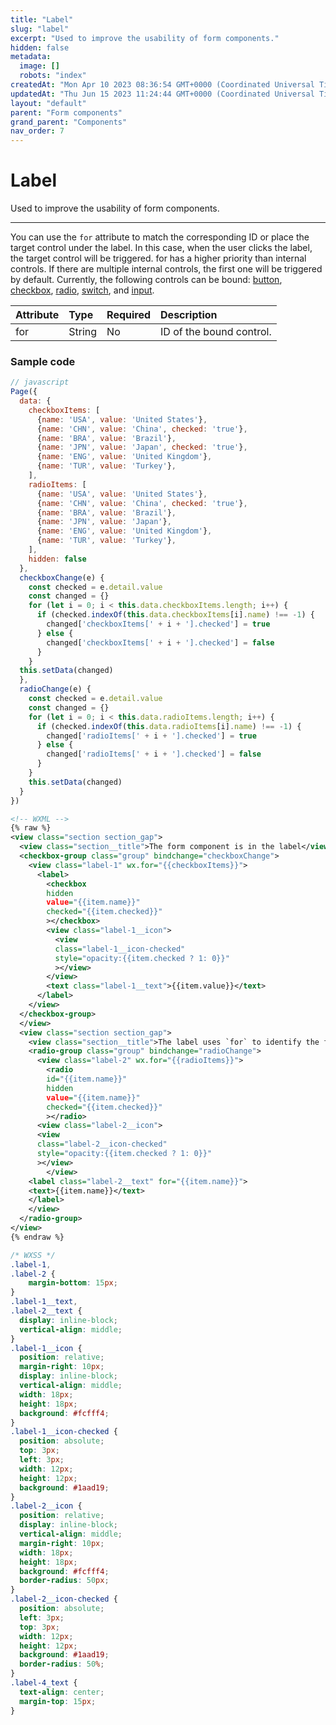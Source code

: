 ```yaml
---
title: "Label"
slug: "label"
excerpt: "Used to improve the usability of form components."
hidden: false
metadata: 
  image: []
  robots: "index"
createdAt: "Mon Apr 10 2023 08:36:54 GMT+0000 (Coordinated Universal Time)"
updatedAt: "Thu Jun 15 2023 11:24:44 GMT+0000 (Coordinated Universal Time)"
layout: "default"
parent: "Form components"
grand_parent: "Components"
nav_order: 7
---
```

# Label 
Used to improve the usability of form components.
*** 
You can use the `for` attribute to match the corresponding ID or place the target control under the label. In this case, when the user clicks the label, the target control will be triggered. for has a higher priority than internal controls. If there are multiple internal controls, the first one will be triggered by default. Currently, the following controls can be bound: [button](button), [checkbox](checkbox), [radio](radio), [switch](switch), and [input](input).

| Attribute | Type   | Required | Description              |
| :-------- | :----- | :------- | :----------------------- |
| for       | String | No       | ID of the bound control. |

### Sample code

```javascript
// javascript
Page({
  data: {
    checkboxItems: [
      {name: 'USA', value: 'United States'},
      {name: 'CHN', value: 'China', checked: 'true'},
      {name: 'BRA', value: 'Brazil'},
      {name: 'JPN', value: 'Japan', checked: 'true'},
      {name: 'ENG', value: 'United Kingdom'},
      {name: 'TUR', value: 'Turkey'},
    ],
    radioItems: [
      {name: 'USA', value: 'United States'},
      {name: 'CHN', value: 'China', checked: 'true'},
      {name: 'BRA', value: 'Brazil'},
      {name: 'JPN', value: 'Japan'},
      {name: 'ENG', value: 'United Kingdom'},
      {name: 'TUR', value: 'Turkey'},
    ],
    hidden: false
  },
  checkboxChange(e) {
    const checked = e.detail.value
    const changed = {}
    for (let i = 0; i < this.data.checkboxItems.length; i++) {
      if (checked.indexOf(this.data.checkboxItems[i].name) !== -1) {
      	changed['checkboxItems[' + i + '].checked'] = true
      } else {
      	changed['checkboxItems[' + i + '].checked'] = false
      }
    }
  this.setData(changed)
  },
  radioChange(e) {
    const checked = e.detail.value
    const changed = {}
    for (let i = 0; i < this.data.radioItems.length; i++) {
      if (checked.indexOf(this.data.radioItems[i].name) !== -1) {
      	changed['radioItems[' + i + '].checked'] = true
      } else {
      	changed['radioItems[' + i + '].checked'] = false
      }
    }
    this.setData(changed)
  }
})

```
```xml
<!-- WXML -->
{% raw %}
<view class="section section_gap">
  <view class="section__title">The form component is in the label</view>
  <checkbox-group class="group" bindchange="checkboxChange">
  	<view class="label-1" wx.for="{{checkboxItems}}">
      <label>
        <checkbox
        hidden
        value="{{item.name}}"
        checked="{{item.checked}}"
        ></checkbox>
        <view class="label-1__icon">
          <view
          class="label-1__icon-checked"
          style="opacity:{{item.checked ? 1: 0}}"
          ></view>
        </view>
        <text class="label-1__text">{{item.value}}</text>
      </label>
  	</view>
  </checkbox-group>
  </view>
  <view class="section section_gap">
  	<view class="section__title">The label uses `for` to identify the form component</view>
  	<radio-group class="group" bindchange="radioChange">
      <view class="label-2" wx.for="{{radioItems}}">
        <radio
        id="{{item.name}}"
        hidden
        value="{{item.name}}"
        checked="{{item.checked}}"
        ></radio>
      <view class="label-2__icon">
      <view
      class="label-2__icon-checked"
      style="opacity:{{item.checked ? 1: 0}}"
      ></view>
  		</view>
    <label class="label-2__text" for="{{item.name}}">
    <text>{{item.name}}</text>
    </label>
  	</view>
  </radio-group>
</view>
{% endraw %}
```
```css
/* WXSS */
.label-1,
.label-2 {
	margin-bottom: 15px;
}
.label-1__text,
.label-2__text {
  display: inline-block;
  vertical-align: middle;
}
.label-1__icon {
  position: relative;
  margin-right: 10px;
  display: inline-block;
  vertical-align: middle;
  width: 18px;
  height: 18px;
  background: #fcfff4;
}
.label-1__icon-checked {
  position: absolute;
  top: 3px;
  left: 3px;
  width: 12px;
  height: 12px;
  background: #1aad19;
}
.label-2__icon {
  position: relative;
  display: inline-block;
  vertical-align: middle;
  margin-right: 10px;
  width: 18px;
  height: 18px;
  background: #fcfff4;
  border-radius: 50px;
}
.label-2__icon-checked {
  position: absolute;
  left: 3px;
  top: 3px;
  width: 12px;
  height: 12px;
  background: #1aad19;
  border-radius: 50%;
}
.label-4_text {
  text-align: center;
  margin-top: 15px;
}
```

